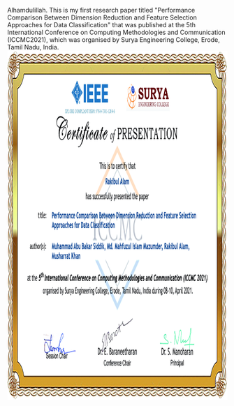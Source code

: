 Alhamdulillah. This is my first research paper titled "Performance Comparison Between Dimension Reduction and Feature Selection Approaches for Data Classification" that was published at the 5th International Conference on Computing Methodologies and Communication (ICCMC2021), which was organised by Surya Engineering College, Erode, Tamil Nadu, India.<br/><img src="Certificate_Conference_Paper.jpg" width="800" height="800">
